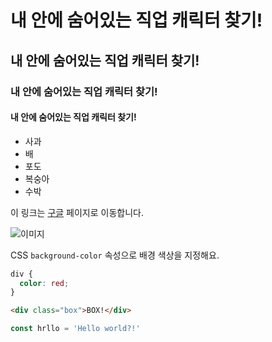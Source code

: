 # 내 안에 숨어있는 직업 캐릭터 찾기!
## 내 안에 숨어있는 직업 캐릭터 찾기!
### 내 안에 숨어있는 직업 캐릭터 찾기!
#### 내 안에 숨어있는 직업 캐릭터 찾기!

- 사과
- 배
- 포도
- 복숭아
- 수박

이 링크는 [구글](https://google.com) 페이지로 이동합니다.

![이미지](https://picsum.photos/300)

CSS `background-color` 속성으로 배경 색상을 지정해요.

```css
div {
  color: red;
}
```

```html
<div class="box">BOX!</div>
```
```js
const hrllo = 'Hello world?!'
```